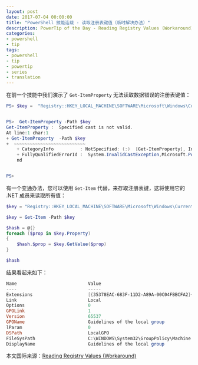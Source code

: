 ```yaml
---
layout: post
date: 2017-07-04 00:00:00
title: "PowerShell 技能连载 - 读取注册表键值（临时解决办法）"
description: PowerTip of the Day - Reading Registry Values (Workaround)
categories:
- powershell
- tip
tags:
- powershell
- tip
- powertip
- series
- translation
---
```

在前一个技能中我们演示了 `Get-ItemProperty` 无法读取数据错误的注册表键值：

```powershell
PS> $key =  "Registry::HKEY_LOCAL_MACHINE\SOFTWARE\Microsoft\Windows\CurrentVersion\Group  Policy\History\{35378EAC-683F-11D2-A89A-00C04FBBCFA2}\0"


PS>  Get-ItemProperty -Path $key
Get-ItemProperty :  Specified cast is not valid.
At line:1 char:1
+ Get-ItemProperty  -Path $key
+  ~~~~~~~~~~~~~~~~~~~~~~~~~~~
    + CategoryInfo          : NotSpecified: (:)  [Get-ItemProperty], InvalidCastException
    + FullyQualifiedErrorId :  System.InvalidCastException,Microsoft.PowerShell.Commands.GetItemPropertyComma
    nd


PS>
```

有一个变通办法，您可以使用 `Get-Item` 代替，来存取注册表键，这将使用它的 .NET 成员来读取所有值：

```powershell
$key = "Registry::HKEY_LOCAL_MACHINE\SOFTWARE\Microsoft\Windows\CurrentVersion\Group Policy\History\{35378EAC-683F-11D2-A89A-00C04FBBCFA2}\0"

$key = Get-Item -Path $key

$hash = @{}
foreach ($prop in $key.Property)
{
    $hash.$prop = $key.GetValue($prop)
}

$hash
```

结果看起来如下：

```powershell
Name                           Value
----                           -----
Extensions                     [{35378EAC-683F-11D2-A89A-00C04FBBCFA2}{0F6B957E-509E-11D1-A7CC-0000F87571E3}]
Link                           Local
Options                        0
GPOLink                        1
Version                        65537
GPOName                        Guidelines of the local group
lParam                         0
DSPath                         LocalGPO
FileSysPath                    C:\WINDOWS\System32\GroupPolicy\Machine
DisplayName                    Guidelines of the local group
```

<!--more-->
本文国际来源：[Reading Registry Values (Workaround)](http://community.idera.com/powershell/powertips/b/tips/posts/reading-registry-values-workaround)
